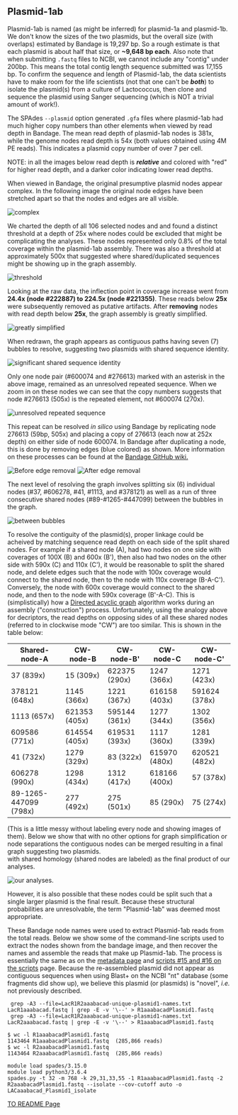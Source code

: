 ---
---

## Plasmid-1ab

Plasmid-1ab is named (as might be inferred) for plasmid-1a and plasmid-1b. We don't know the sizes of the two plasmids, but the overall size (with overlaps) estimated by Bandage is 19,297 bp. So a rough estimate is that each plasmid is about half that size, or **~9,648 bp each**. Also note that when submitting `.fastq` files to NCBI, we cannot include any "contig" under 200bp. This means the total contig length sequence submitted was 17,155 bp. To confirm the sequence and length of Plasmid-1ab, the data scientists have to make room for the life scientists (not that one can't be ***both***) to isolate the plasmid(s) from a culture of Lactococcus, then clone and sequence the plasmid using Sanger sequencing (which is NOT a trivial amount of work!). 

The SPAdes `--plasmid` option generated `.gfa` files where plasmid-1ab had much higher copy numbers than other elements when viewed by read depth in Bandage. The mean read depth of plasmid-1ab nodes is 381x, while the genome nodes read depth is 54x (both values obtained using 4M PE reads). This indicates a plasmid copy number of over 7 per cell.

NOTE: in all the images below read depth is ***relative*** and colored with "red" for higher read depth, and a darker color indicating lower read depths.



When viewed in Bandage, the original presumptive plasmid nodes appear complex. In the following image the original node edges have been stretched apart so that the nodes and edges are all visible. 

![complex](/fig/Plasmid1ab-exploded-before-trimming-selected.png)

We charted the depth of all 106 selected nodes and and found a distinct 
threshold at a depth of 25x where nodes could be excluded that might be complicating the analyses. These 
nodes represented only 0.8% of the total coverage within the plasmid-1ab assembly. 
There was also a threshold at approximately 500x that suggested where shared/duplicated sequences might be 
showing up in the graph assembly. 

![threshold](/fig/plasmid-1ab-node-depth.png)

Looking at the raw data, the inflection point in coverage increase went from **24.4x (node #222887) to 224.5x (node #221355)**. These reads below **25x** were subsequently removed as putative artifacts. After **removing** nodes with read depth below **25x**, the graph assembly is greatly simplified.

 ![greatly simplified](/fig/Plasmid1ab-exploded-after-trimming.png) 
 
 When redrawn, the graph appears as contiguous paths having seven (7) bubbles to resolve, suggesting two plasmids with  shared sequence identity. 
 
 ![significant shared sequence identity](/fig/990-selection-graph.png) 
 
 Only one node pair (#600074 and #276613) marked with an asterisk in the above image, remained as an unresolved repeated sequence. When we zoom in on these nodes we can see that the copy numbers suggests that node #276613 (505x) is the repeated element, not #600074 (270x).
 
 ![unresolved repeated sequence](/fig/600074-and-276613-graph-labels.png) 
 
  This repeat can be resolved *in silico* using Bandage by replicating node 276613 (59bp, 505x) and placing a copy of 276613 (each now at 252x depth) on either side of node 600074. In Bandage after duplicating a node, this is done by removing edges (blue colored) as shown. More information on these processes can be found at the [Bandage GitHub wiki.](https://github.com/rrwick/Bandage/wiki)
  
![Before edge removal](/fig/resolving-600074-v-2sm.png)
![After edge removal](/fig/resolving-600074-v2-Bsm.png) 

The next level of resolving the graph involves splitting six (6) individual nodes (#37, #606278, #41, #1113, and #378121) as well as a run of three consecutive shared nodes (#89-#1265-#447099) between the bubbles in the graph. 

![between bubbles](/fig/Plasmid1ab-after-depth-25-trimming-best-layout-depth250-700.png) 

To resolve the contiguity of the plasmid(s), proper linkage could be acheived by matching sequence read depth on each side of the split shared nodes. For example if a shared node (A), had two nodes on one side with coverages of 100X (B) and 600x (B'), then also had two nodes on the other side with 590x (C) and 110x (C'), it would be reasonable to split the shared node, and delete edges such that the node with 100x coverage would connect to the shared node, then to the node with 110x coverage (B-A-C'). Conversely, the node with 600x coverage would connect to the shared node, and then to the node with 590x coverage (B'-A-C). This is (simplistically) how a [Directed acyclic graph](https://en.wikipedia.org/wiki/Directed_acyclic_graph) algorithm works during an assembly ("construction") process. Unfortunately, using the analogy above for decriptors, the read depths on opposing sides of all these shared nodes (referred to in clockwise mode "CW") are too similar. This is shown in the table below:

| Shared-node-A | CW-node-B | CW-node-B' | CW-node-C | CW-node-C' | 
| --- | --- | --- | --- | --- |
| 37 (839x) | 15 (309x) | 622375 (290x) | 1247 (366x) | 1271 (423x) |
| 378121 (648x) | 1145 (366x) | 1221 (367x) | 616158 (403x) | 591624 (378x) |
| 1113 (657x) | 621353 (405x) | 595144 (361x) | 1277 (344x) | 1302 (356x) |
| 609586 (771x) | 614554 (405x) | 619531 (393x) | 1117 (360x) | 1281 (339x) |
| 41 (732x) | 1279 (329x) | 83 (322x) | 615970 (480x) | 620521 (482x) |
| 606278 (990x) | 1298 (434x) | 1312 (417x) | 618166 (400x) | 57 (378x) |
| 89-1265-447099 (798x) | 277 (492x) | 275 (501x) | 85 (290x) | 75 (274x) |

(This is a little messy without labeling every node and showing images of them). Below we show that with no other options for graph simplification or node separations
the contiguous nodes can be merged resulting in a final graph suggesting two plasmids.  
with shared homology (shared nodes are labeled) as the final product of our analyses. 

![our analyses](/fig/Plasmid1ab-simplified_graphs.png). 

However, it is also possible that these nodes could be split such that 
a single larger plasmid is the final result. Because these structural probabilities are unresolvable, the term "Plasmid-1ab" was deemed most appropriate.  

These Bandage node names were used to extract Plasmid-1ab reads from the total reads. Below we show some of the 
command-line scripts used to extract the nodes shown from the bandage image, and then 
recover the names and assemble the reads that make up Plasmid-1ab. The process is essentially the same as on the [metadata page](/metadata.md) 
and [scripts #15 and #16 on the scripts](/scripts.md#scr15) page. Because the re-assembled plasmid did not appear as contiguous sequences when using Blast+ on the NCBI "nt" database (some fragments did show up), we believe this plasmid (or plasmids) is "novel", *i.e.* not previously described.


```
 grep -A3 --file=LacR1R2aaabacad-unique-plasmid1-names.txt LacR1aaabacad.fastq | grep -E -v '\--' > R1aaabacadPlasmid1.fastq 
 grep -A3 --file=LacR1R2aaabacad-unique-plasmid1-names.txt LacR2aaabacad.fastq | grep -E -v '\--' > R1aaabacadPlasmid1.fastq 
```

```
$ wc -l R1aaabacadPlasmid1.fastq
1143464 R1aaabacadPlasmid1.fastq  (285,866 reads)
$ wc -l R2aaabacadPlasmid1.fastq
1143464 R2aaabacadPlasmid1.fastq  (285,866 reads)
```

```
module load spades/3.15.0
module load python3/3.6.4
spades.py -t 32 -m 768 -k 29,31,33,55 -1 R1aaabacadPlasmid1.fastq -2 R2aaabacadPlasmid1.fastq --isolate --cov-cutoff auto -o LACaaabacad_Plasmid1_isolate
```

[TO README Page](/README.md)



